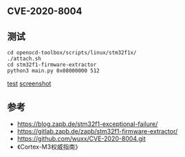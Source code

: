 ## CVE-2020-8004
## 测试
`cd openocd-toolbox/scripts/linux/stm32f1x/`  
`./attach.sh`  
`cd stm32f1-firmware-extractor`  
`python3 main.py 0x08000000 512`

[test](https://github.com/wuxx/CVE-2020-8004/blob/master/doc/test.jpg)
[screenshot](https://github.com/wuxx/CVE-2020-8004/blob/master/doc/screenshot.png)
## 参考
- https://blog.zapb.de/stm32f1-exceptional-failure/
- https://gitlab.zapb.de/zapb/stm32f1-firmware-extractor/
- https://github.com/wuxx/CVE-2020-8004.git
- 《Cortex-M3权威指南》

